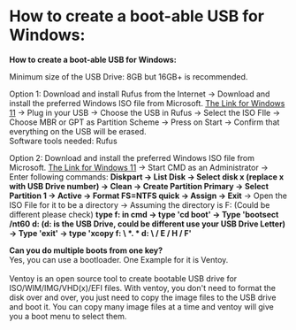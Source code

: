 # __How to create a boot-able USB for Windows:__ 

__How to create a boot-able USB for Windows:__ 

Minimum size of the USB Drive: 8GB but 16GB+ is recommended. 


Option 1: Download and install Rufus from the Internet -> Download and install the preferred Windows ISO file from Microsoft.  [The Link for Windows 11](https://www.microsoft.com/en-us/software-download/windows11) -> Plug in your USB -> Choose the USB in Rufus -> Select the ISO FIle -> Choose MBR or GPT as Partition Scheme -> Press on Start -> Confirm that everything on the USB will be erased.<br/>
Software tools needed: Rufus

Option 2: Download and install the preferred Windows ISO file from Microsoft.  [The Link for Windows 11](https://www.microsoft.com/en-us/software-download/windows11) -> Start CMD as an Administrator -> <br/> Enter following commands: __Diskpart -> List Disk -> Select disk x (replace x with USB Drive number) -> Clean -> Create Partition Primary -> Select Partition 1 -> Active -> Format FS=NTFS quick -> Assign -> Exit__  -> Open the ISO File for it to be a directory -> Assuming the directory is F: (Could be different please check) __type f: in cmd -> type 'cd boot' -> Type 'bootsect /nt60 d: (d: is the USB Drive, could be different use your USB Drive Letter) -> Type 'exit' -> type 'xcopy f: \ *. * d: \ / E / H / F'__

__Can you do multiple boots from one key?__<br/>
Yes, you can use a bootloader. One Example for it is Ventoy. <br/>
<br/>
Ventoy is an open source tool to create bootable USB drive for ISO/WIM/IMG/VHD(x)/EFI files.
With ventoy, you don't need to format the disk over and over, you just need to copy the image files to the USB drive and boot it. You can copy many image files at a time and ventoy will give you a boot menu to select them.
